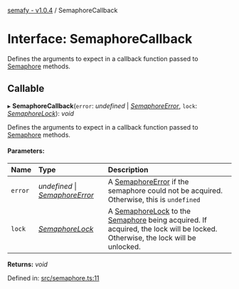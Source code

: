 [semafy - v1.0.4](../README.md) / SemaphoreCallback

# Interface: SemaphoreCallback

Defines the arguments to expect in a callback function passed to [Semaphore](../classes/semaphore.md) methods.

## Callable

▸ **SemaphoreCallback**(`error`: *undefined* \| [*SemaphoreError*](../classes/semaphoreerror.md), `lock`: [*SemaphoreLock*](../classes/semaphorelock.md)): *void*

Defines the arguments to expect in a callback function passed to [Semaphore](../classes/semaphore.md) methods.

#### Parameters:

| Name | Type | Description |
| :------ | :------ | :------ |
| `error` | *undefined* \| [*SemaphoreError*](../classes/semaphoreerror.md) | A [SemaphoreError](../classes/semaphoreerror.md) if the semaphore could not be acquired. Otherwise, this is `undefined` |
| `lock` | [*SemaphoreLock*](../classes/semaphorelock.md) | A [SemaphoreLock](../classes/semaphorelock.md) to the [Semaphore](../classes/semaphore.md) being acquired. If acquired, the lock will be locked. Otherwise, the lock will be unlocked. |

**Returns:** *void*

Defined in: [src/semaphore.ts:11](https://github.com/havelessbemore/semafy/blob/c0263a3/src/semaphore.ts#L11)
